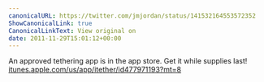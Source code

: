 ```yaml
---
canonicalURL: https://twitter.com/jmjordan/status/141532164553572352
ShowCanonicalLink: true
CanonicalLinkText: View original on
date: 2011-11-29T15:01:12+00:00
---
```

An approved tethering app is in the app store. Get it while supplies last! [itunes.apple.com/us/app/itether/id477971193?mt=8](http://itunes.apple.com/us/app/itether/id477971193?mt=8)